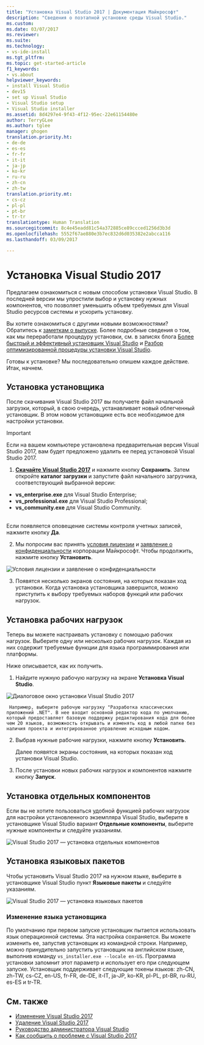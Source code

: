 ```yaml
---
title: "Установка Visual Studio 2017 | Документация Майкрософт"
description: "Сведения о поэтапной установке среды Visual Studio."
ms.custom: 
ms.date: 03/07/2017
ms.reviewer: 
ms.suite: 
ms.technology:
- vs-ide-install
ms.tgt_pltfrm: 
ms.topic: get-started-article
f1_keywords:
- vs.about
helpviewer_keywords:
- install Visual Studio
- dev15
- set up Visual Studio
- Visual Studio setup
- Visual Studio installer
ms.assetid: 8d4297e4-9f43-4f12-95ec-22e61154480e
author: TerryGLee
ms.author: tglee
manager: ghogen
translation.priority.ht:
- de-de
- es-es
- fr-fr
- it-it
- ja-jp
- ko-kr
- ru-ru
- zh-cn
- zh-tw
translation.priority.mt:
- cs-cz
- pl-pl
- pt-br
- tr-tr
translationtype: Human Translation
ms.sourcegitcommit: 8c4e45eadd81c54a372885ce89ccced1256d3b3d
ms.openlocfilehash: 5552f67ae880e3b7ec832d6d035382e2abcca116
ms.lasthandoff: 03/09/2017

---
```

# <a name="install-visual-studio-2017"></a>Установка Visual Studio 2017
Предлагаем ознакомиться с новым способом установки Visual Studio. В последней версии мы упростили выбор и установку нужных компонентов, что позволяет уменьшить объем требуемых для Visual Studio ресурсов системы и ускорить установку.  

 Вы хотите ознакомиться с другими новыми возможностями? Обратитесь к [заметкам о выпуске](https://www.visualstudio.com/news/releasenotes/vs15-relnotes). Более подробные сведения о том, как мы переработали процедуру установки, см. в записях блога [Более быстрый и эффективный установщик Visual Studio](https://blogs.msdn.microsoft.com/visualstudio/2016/04/01/faster-leaner-visual-studio-installer/) и [Разбор оптимизированной процедуры установки Visual Studio](https://blogs.msdn.microsoft.com/visualstudio/2016/04/25/anatomy-of-a-low-impact-visual-studio-install/).  

 Готовы к установке? Мы последовательно опишем каждое действие. Итак, начнем.  

## <a name="install-the-installer"></a>Установка установщика  
 После скачивания Visual Studio 2017 вы получаете файл начальной загрузки, который, в свою очередь, устанавливает новый облегченный установщик. В этом новом установщике есть все необходимое для настройки установки.  

> [!IMPORTANT]
> Если на вашем компьютере установлена предварительная версия Visual Studio 2017, вам будет предложено удалить ее перед установкой Visual Studio 2017.

1.  **[Скачайте Visual Studio 2017](https://aka.ms/vsdownload?utm_source=mscom&utm_campaign=msdocs)** и нажмите кнопку **Сохранить**. Затем откройте **каталог загрузки** и запустите файл начального загрузчика, соответствующий выбранной версии:

  * **vs_enterprise.exe** для Visual Studio Enterprise;
  * **vs_professional.exe** для Visual Studio Professional;
  * **vs_community.exe** для Visual Studio Community.  <br><br>

  Если появляется оповещение системы контроля учетных записей, нажмите кнопку **Да**.  

2.  Мы попросим вас принять [условия лицензии](https://www.visualstudio.com/license-terms/) и [заявление о конфиденциальности](https://go.microsoft.com/fwlink/?LinkID=824704) корпорации Майкрософт. Чтобы продолжить, нажмите кнопку **Установить**.  

   ![Условия лицензии и заявление о конфиденциальности](media/vs2017-privacy-and-license-terms.PNG "Условия лицензии и заявление о конфиденциальности корпорации Майкрософт")  

3.  Появятся несколько экранов состояния, на которых показан ход установки. Когда установка установщика завершится, можно приступить к выбору требуемых наборов функций или рабочих нагрузок.

## <a name="install-workloads"></a>Установка рабочих нагрузок  
 Теперь вы можете настраивать установку с помощью рабочих нагрузок. Выберите одну или несколько рабочих нагрузок. Каждая из них содержит требуемые функции для языка программирования или платформы.  

 Ниже описывается, как их получить.  

1.  Найдите нужную рабочую нагрузку на экране **Установка Visual Studio**.  

  ![Диалоговое окно установки Visual Studio 2017](media/vs2017-workloads.PNG "Установка Visual Studio 2017")

     Например, выберите рабочую нагрузку "Разработка классических приложений .NET". В нее входит основной редактор кода по умолчанию, который предоставляет базовую поддержку редактирования кода для более чем 20 языков, возможность открывать и изменять код в любой папке без наличия проекта и интегрированное управление исходным кодом.  

2.  Выбрав нужные рабочие нагрузки, нажмите кнопку **Установить**.  

    Далее появятся экраны состояния, на которых показан ход установки Visual Studio.

3.  После установки новых рабочих нагрузок и компонентов нажмите кнопку **Запуск**.

## <a name="install-individual-components"></a>Установка отдельных компонентов

Если вы не хотите пользоваться удобной функцией рабочих нагрузок для настройки установленного экземпляра Visual Studio, выберите в установщике Visual Studio вариант **Отдельные компоненты**, выберите нужные компоненты и следуйте указаниям.

  ![Visual Studio 2017 — установка отдельных компонентов](media/vs2017-workloads.PNG "Установка отдельных компонентов Visual Studio")

## <a name="install-language-packs"></a>Установка языковых пакетов

Чтобы установить Visual Studio 2017 на нужном языке, выберите в установщике Visual Studio пункт **Языковые пакеты** и следуйте указаниям.

  ![Visual Studio 2017 — установка языковых пакетов](media/vs2017-languages.PNG "Установка языковых пакетов Visual Studio")

### <a name="change-the-installer-language"></a>Изменение языка установщика

По умолчанию при первом запуске установщик пытается использовать язык операционной системы. Эта настройка сохраняется. Вы можете изменить ее, запустив установщик из командной строки. Например, можно принудительно запустить установщик на английском языке, выполнив команду `vs_installer.exe --locale en-US`. Программа установки запомнит этот параметр и использует его при следующем запуске. Установщик поддерживает следующие токены языков: zh-CN, zh-TW, cs-CZ, en-US, fr-FR, de-DE, it-IT, ja-JP, ko-KR, pl-PL, pt-BR, ru-RU, es-ES и tr-TR.


## <a name="see-also"></a>См. также  
* [Изменение Visual Studio 2017](modify-visual-studio.md)
* [Удаление Visual Studio 2017](uninstall-visual-studio.md)
* [Руководство администратора Visual Studio](visual-studio-administrator-guide.md)
* [Как сообщить о проблеме с Visual Studio 2017](../ide/how-to-report-a-problem-with-visual-studio-2017.md)

